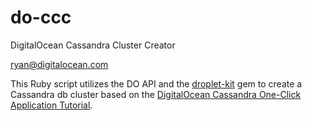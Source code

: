 # do-ccc
DigitalOcean Cassandra Cluster Creator

ryan@digitalocean.com


This Ruby script utilizes the DO API and the [droplet-kit](https://github.com/digitalocean/droplet_kit) gem to create a Cassandra db cluster based on the [DigitalOcean Cassandra One-Click Application Tutorial](https://www.digitalocean.com/community/tutorials/how-to-use-the-apache-cassandra-one-click-application-image).

